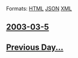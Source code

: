 
Formats: [HTML](2003/03/5/index.html)  [JSON](2003/03/5/index.json)  [XML](2003/03/5/index.xml)  

## [2003-03-5](/news/2003/03/5/index.md)

## [Previous Day...](/news/2003/03/4/index.md)

